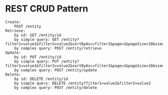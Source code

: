 # REST CRUD Pattern

    Create:
        POST /entity
    Retrieve:
        by id: GET /entity/id
        by simple query: GET /entity?filter1=value1&filter2=value2&sortByAsc=filter1&page=1&pageSize=10&view=summary
        by complex query: POST /entity/retrieve
    Update:
        by id: PUT /entity/id
        by simple query: PUT /entity?filter1=value1&filter2=value2&sortByAsc=filter1&page=1&pageSize=10&view=summary
        by complex query: POST /entity/update
    Delete:
        by id: DELETE /entity/id
        by simple query: DELETE /entity?filter1=value1&filter2=value2
        by complex query: POST /entity/delete
        
